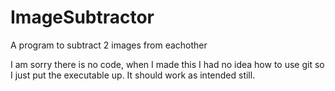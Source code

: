 # ImageSubtractor
A program to subtract 2 images from eachother

I am sorry there is no code, when I made this I had no idea how to use git so I just put the executable up.  It should work as intended still.

